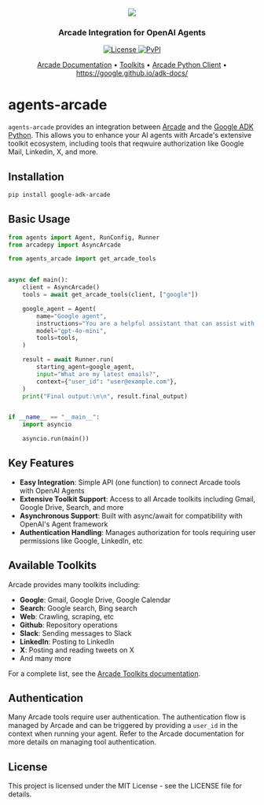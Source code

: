 <h3 align="center">
  <a name="readme-top"></a>
  <img
    src="https://docs.arcade.dev/images/logo/arcade-logo.png"
  >
</h3>
<div align="center">
  <h3>Arcade Integration for OpenAI Agents</h3>
    <a href="https://github.com/ArcadeAI/agents-arcade/blob/main/LICENSE">
  <img src="https://img.shields.io/badge/License-MIT-yellow.svg" alt="License">
</a>
  <a href="https://pypi.org/project/google-adk-arcade/">
    <img src="https://img.shields.io/pypi/v/google-adk-arcade.svg" alt="PyPI">
  </a>
</div>

<p align="center">
    <a href="https://docs.arcade.dev" target="_blank">Arcade Documentation</a> •
    <a href="https://docs.arcade.dev/toolkits" target="_blank">Toolkits</a> •
    <a href="https://github.com/ArcadeAI/arcade-py" target="_blank">Arcade Python Client</a> •
    <a href="https://platform.openai.com/docs/guides/agents" target="_blank">https://google.github.io/adk-docs/</a>
</p>

# agents-arcade

`agents-arcade` provides an integration between [Arcade](https://docs.arcade.dev) and the [Google ADK Python](https://github.com/google/adk-python). This allows you to enhance your AI agents with Arcade's extensive toolkit ecosystem, including tools that reqwuire authorization like Google Mail, Linkedin, X, and more.

## Installation

```bash
pip install google-adk-arcade
```

## Basic Usage

```python
from agents import Agent, RunConfig, Runner
from arcadepy import AsyncArcade

from agents_arcade import get_arcade_tools


async def main():
    client = AsyncArcade()
    tools = await get_arcade_tools(client, ["google"])

    google_agent = Agent(
        name="Google agent",
        instructions="You are a helpful assistant that can assist with Google API calls.",
        model="gpt-4o-mini",
        tools=tools,
    )

    result = await Runner.run(
        starting_agent=google_agent,
        input="What are my latest emails?",
        context={"user_id": "user@example.com"},
    )
    print("Final output:\n\n", result.final_output)


if __name__ == "__main__":
    import asyncio

    asyncio.run(main())
```

## Key Features

-   **Easy Integration**: Simple API (one function) to connect Arcade tools with OpenAI Agents
-   **Extensive Toolkit Support**: Access to all Arcade toolkits including Gmail, Google Drive, Search, and more
-   **Asynchronous Support**: Built with async/await for compatibility with OpenAI's Agent framework
-   **Authentication Handling**: Manages authorization for tools requiring user permissions like Google, LinkedIn, etc

## Available Toolkits

Arcade provides many toolkits including:

-   **Google**: Gmail, Google Drive, Google Calendar
-   **Search**: Google search, Bing search
-   **Web**: Crawling, scraping, etc
-   **Github**: Repository operations
-   **Slack**: Sending messages to Slack
-   **LinkedIn**: Posting to LinkedIn
-   **X**: Posting and reading tweets on X
-   And many more

For a complete list, see the [Arcade Toolkits documentation](https://docs.arcade.dev/toolkits).

## Authentication

Many Arcade tools require user authentication. The authentication flow is managed by Arcade and can be triggered by providing a `user_id` in the context when running your agent. Refer to the Arcade documentation for more details on managing tool authentication.

## License

This project is licensed under the MIT License - see the LICENSE file for details.
